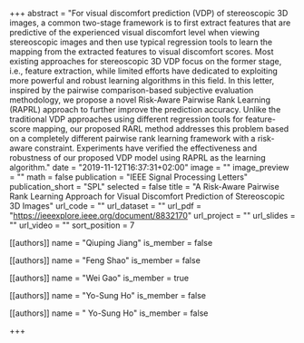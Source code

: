 +++
abstract = "For visual discomfort prediction (VDP) of stereoscopic 3D images, a common two-stage framework is to first extract features that are predictive of the experienced visual discomfort level when viewing stereoscopic images and then use typical regression tools to learn the mapping from the extracted features to visual discomfort scores. Most existing approaches for stereoscopic 3D VDP focus on the former stage, i.e., feature extraction, while limited efforts have dedicated to exploiting more powerful and robust learning algorithms in this field. In this letter, inspired by the pairwise comparison-based subjective evaluation methodology, we propose a novel Risk-Aware Pairwise Rank Learning (RAPRL) approach to further improve the prediction accuracy. Unlike the traditional VDP approaches using different regression tools for feature-score mapping, our proposed RARL method addresses this problem based on a completely different pairwise rank learning framework with a risk-aware constraint. Experiments have verified the effectiveness and robustness of our proposed VDP model using RAPRL as the learning algorithm."
date = "2019-11-12T16:37:31+02:00"
image = ""
image_preview = ""
math = false
publication = "IEEE Signal Processing Letters"
publication_short = "SPL"
selected = false
title = "A Risk-Aware Pairwise Rank Learning Approach for Visual Discomfort Prediction of Stereoscopic 3D Images"
url_code = ""
url_dataset = ""
url_pdf = "https://ieeexplore.ieee.org/document/8832170"
url_project = ""
url_slides = ""
url_video = ""
sort_position = 7

[[authors]]
    name = "Qiuping Jiang"
    is_member = false

[[authors]]
    name = "Feng Shao"
    is_member = false

[[authors]]
    name = "Wei Gao"
    is_member = true

[[authors]]
    name = "Yo-Sung Ho"
    is_member = false

[[authors]]
    name = " Yo-Sung Ho"
    is_member = false



+++



